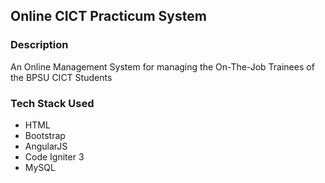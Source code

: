 ## Online CICT Practicum System


### Description
An Online Management System for managing the On-The-Job Trainees of the BPSU CICT Students

### Tech Stack Used
- HTML
- Bootstrap
- AngularJS
- Code Igniter 3
- MySQL
